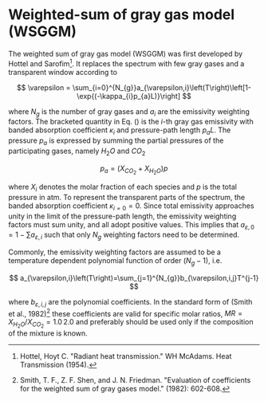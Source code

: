 # Weighted-sum of gray gas model (WSGGM)

The weighted sum of gray gas model (WSGGM) was first developed by
Hottel and Sarofim[^1]. It replaces the spectrum with few gray gases
and a transparent window according to

$$
\varepsilon = \sum_{i=0}^{N_{g}}a_{\varepsilon,i}\left(T\right)\left[1-\exp{(-\kappa_{i}p_{a}L)}\right]
$$

where $N_{g}$ is the number of gray gases and $a_{i}$ are the emissivity weighting factors.
The bracketed quantity in Eq. () is the $i$-th gray gas emissivity with
banded absorption coefficient $\kappa_{i}$ and pressure-path length $p_{a}L$. The pressure $p_{a}$
is expressed by summing the partial pressures of the participating gases, namely $H_{2}O$ and $CO_{2}$

$$
p_{a}=(X_{CO_{2}}+X_{H_{2}O})p
$$

where $X_{i}$ denotes the molar fraction of each species and $p$ is the total pressure in atm.
To represent the transparent parts of the spectrum, the banded absorption coefficient $\kappa_{i=0}=0$.
Since total emissivity approaches unity in the limit of the pressure-path length, the emissivity
weighting factors must sum unity, and all adopt positive values. This implies that 
$a_{\varepsilon,0}=1-\sum a_{\varepsilon,i}$ such that only $N_{g}$ weighting
factors need to be determined.

Commonly, the emissivity weighting factors are assumed to be a temperature dependent polynomial
function of order $(N_{g}-1)$, i.e.

$$
a_{\varepsilon,i}\left(T\right)=\sum_{j=1}^{N_{g}}b_{\varepsilon,i,j}T^{j-1}
$$

where $b_{\varepsilon,i,j}$ are the polynomial coefficients. In the standard form of (Smith et al., 1982)[^2]
these coefficients are valid for specific molar ratios, $MR = X_{H_{2}O}/X_{CO_{2}}=1.0\,2.0$ and preferably should
be used only if the composition of the mixture is known.

[^1]: Hottel, Hoyt C. "Radiant heat transmission." WH McAdams. Heat Transmission (1954).
[^2]: Smith, T. F., Z. F. Shen, and J. N. Friedman. "Evaluation of coefficients for the weighted sum of gray gases model." (1982): 602-608.

